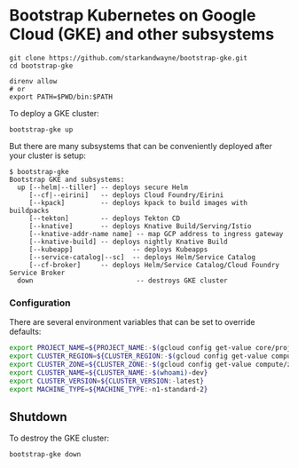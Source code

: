 # Bootstrap Kubernetes on Google Cloud (GKE) and other subsystems

```plain
git clone https://github.com/starkandwayne/bootstrap-gke.git
cd bootstrap-gke

direnv allow
# or
export PATH=$PWD/bin:$PATH
```

To deploy a GKE cluster:

```plain
bootstrap-gke up
```

But there are many subsystems that can be conveniently deployed after your cluster is setup:

```plain
$ bootstrap-gke
Bootstrap GKE and subsystems:
  up [--helm|--tiller] -- deploys secure Helm
     [--cf|--eirini]   -- deploys Cloud Foundry/Eirini
     [--kpack]         -- deploys kpack to build images with buildpacks
     [--tekton]        -- deploys Tekton CD
     [--knative]       -- deploys Knative Build/Serving/Istio
     [--knative-addr-name name] -- map GCP address to ingress gateway
     [--knative-build] -- deploys nightly Knative Build
     [--kubeapp]               -- deploys Kubeapps
     [--service-catalog|--sc]  -- deploys Helm/Service Catalog
     [--cf-broker]     -- deploys Helm/Service Catalog/Cloud Foundry Service Broker
  down                          -- destroys GKE cluster
```

### Configuration

There are several environment variables that can be set to override defaults:

```bash
export PROJECT_NAME=${PROJECT_NAME:-$(gcloud config get-value core/project)}
export CLUSTER_REGION=${CLUSTER_REGION:-$(gcloud config get-value compute/region)}
export CLUSTER_ZONE=${CLUSTER_ZONE:-$(gcloud config get-value compute/zone)}
export CLUSTER_NAME=${CLUSTER_NAME:-$(whoami)-dev}
export CLUSTER_VERSION=${CLUSTER_VERSION:-latest}
export MACHINE_TYPE=${MACHINE_TYPE:-n1-standard-2}
```

## Shutdown

To destroy the GKE cluster:

```plain
bootstrap-gke down
```
